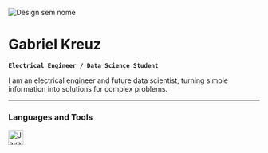 ![Design sem nome](https://github.com/GabKreuz/GabKreuz/assets/146242780/9efe7b61-6ded-4965-af21-7784d10be055)

# Gabriel Kreuz

**`Electrical Engineer / Data Science Student`**

I am an electrical engineer and future data scientist, turning simple information into solutions for complex problems.

---

### Languages and Tools

<img align="left" alt="Javaa" width="30px" style="padding-right:10px;" src="https://cdn.jsdelivr.net/gh/devicons/devicon/icons/python/python-original.svg"/>
